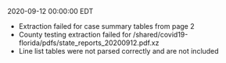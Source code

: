 2020-09-12 00:00:00 EDT


- Extraction failed for case summary tables from page 2
- County testing extraction failed for /shared/covid19-florida/pdfs/state_reports_20200912.pdf.xz
- Line list tables were not parsed correctly and are not included
